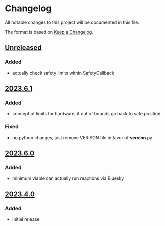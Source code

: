 # Changelog
All notable changes to this project will be documented in this file.

The format is based on [Keep a Changelog](https://keepachangelog.com/).

## [Unreleased]

### Added
- actually check safety limits within SafetyCallback

## [2023.6.1]

### Added
- concept of limits for hardware, if out of bounds go back to safe position

### Fixed
- no python changes, just remove VERISON file in favor of __version__.py

## [2023.6.0]

### Added
- minimum viable can actually run reactions via Bluesky

## [2023.4.0]

### Added
- initial release

[Unreleased]: https://github.com/uw-madison-chem-shops/auto_rxn/-/compare/v2023.6.1...main
[2023.6.1]: https://github.com/uw-madison-chem-shops/auto_rxn/-/compare/v2023.6.0...2023.6.1
[2023.6.0]: https://github.com/uw-madison-chem-shops/auto_rxn/-/compare/v2023.4.0...2023.6.0
[2023.4.0]: https://github.com/uw-madison-chem-shops/auto_rxn/-/tags/v2023.4.0

